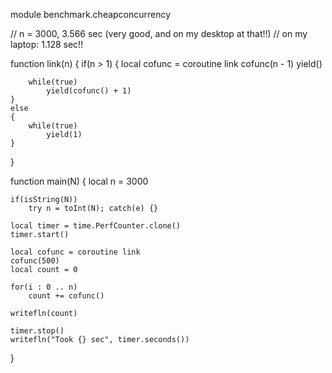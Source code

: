 module benchmark.cheapconcurrency

// n = 3000, 3.566 sec (very good, and on my desktop at that!!)
// on my laptop: 1.128 sec!!

function link(n)
{
	if(n > 1)
	{
		local cofunc = coroutine link
		cofunc(n - 1)
		yield()

		while(true)
			yield(cofunc() + 1)
	}
	else
	{
		while(true)
			yield(1)
	}
}

function main(N)
{
	local n = 3000

	if(isString(N))
		try n = toInt(N); catch(e) {}

	local timer = time.PerfCounter.clone()
	timer.start()

	local cofunc = coroutine link
	cofunc(500)
	local count = 0

	for(i : 0 .. n)
		count += cofunc()

	writefln(count)

	timer.stop()
	writefln("Took {} sec", timer.seconds())
}